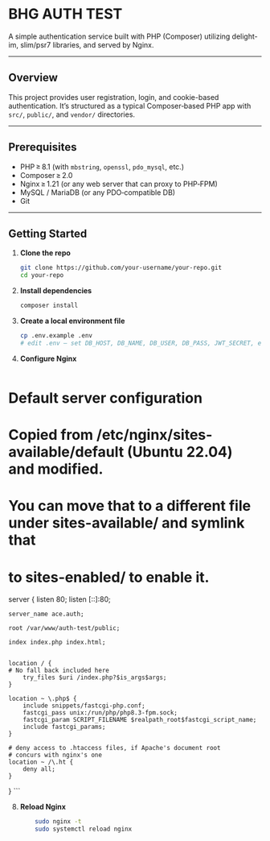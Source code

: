 # BHG AUTH TEST

A simple authentication service built with PHP (Composer) utilizing delight-im, slim/psr7 libraries, and served by Nginx.

---

## Overview
This project provides user registration, login, and cookie-based authentication. It’s structured as a typical Composer‑based PHP app with `src/`, `public/`, and `vendor/` directories.

---

## Prerequisites
- PHP ≥ 8.1 (with `mbstring`, `openssl`, `pdo_mysql`, etc.)
- Composer ≥ 2.0
- Nginx ≥ 1.21 (or any web server that can proxy to PHP‑FPM)
- MySQL / MariaDB (or any PDO‑compatible DB)
- Git

---

## Getting Started

1. **Clone the repo**
   ```bash
   git clone https://github.com/your-username/your-repo.git
   cd your-repo
   ```

2. **Install dependencies**
    ```bash
    composer install
    ```

3. **Create a local environment file**
    ```bash
    cp .env.example .env
    # edit .env – set DB_HOST, DB_NAME, DB_USER, DB_PASS, JWT_SECRET, etc.
    ```

4. **Configure Nginx**
    ```Nginx
# Default server configuration
# Copied from /etc/nginx/sites-available/default (Ubuntu 22.04) and modified.
# You can move that to a different file under sites-available/ and symlink that
# to sites-enabled/ to enable it.
server {
	listen 80;
	listen [::]:80;

	server_name ace.auth;

	root /var/www/auth-test/public;

	index index.php index.html;


	location / {
    # No fall back included here
		try_files $uri /index.php?$is_args$args;
	}

	location ~ \.php$ {
		include snippets/fastcgi-php.conf;
		fastcgi_pass unix:/run/php/php8.3-fpm.sock;
		fastcgi_param SCRIPT_FILENAME $realpath_root$fastcgi_script_name;
		include fastcgi_params;
	}

	# deny access to .htaccess files, if Apache's document root
	# concurs with nginx's one
	location ~ /\.ht {
		deny all;
	}
}
    ```

8. **Reload Nginx**
    ```bash
        sudo nginx -t
        sudo systemctl reload nginx
    ```